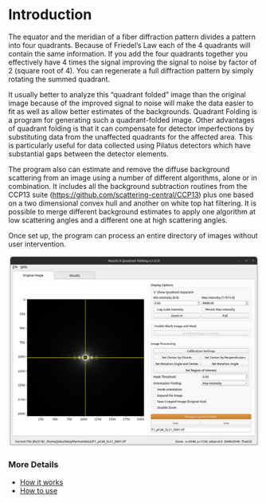 # Introduction

The equator and the meridian of a fiber diffraction pattern divides a pattern into four quadrants. Because of Friedel’s Law each of the 4 quadrants will contain the same information.  If you add the four quadrants together you effectively have 4 times the signal improving the signal to noise by factor of 2 (square root of 4).  You can regenerate a full diffraction pattern by simply rotating the summed quadrant. 

It usually better to analyze this “quadrant folded” image than the original image because of the improved signal to noise will make the data easier to fit as well as allow better estimates of the backgrounds. Quadrant Folding is a program for generating such a quadrant-folded image. Other advantages of quadrant folding is that it can compensate for detector imperfections by substituting data from the unaffected quadrants for the affected area.  This is particularly useful for data collected using Pilatus detectors which have substantial gaps between the detector elements. 

The program also can estimate and remove the diffuse background scattering from an image using a number of different algorithms, alone or in combination. It includes all the background subtraction routines from the CCP13 suite (https://github.com/scattering-central/CCP13) plus one based on a two dimensional convex hull and another on white top hat filtering. It is possible to merge different background estimates to apply one algorithm at low scattering angles and a different one at high scattering angles.

Once set up, the program can process an entire directory of images without user intervention.

![-](../../images/QF/image_tab.png)

### More Details
* [How it works](Quadrant-Folding--How-it-works.html)
* [How to use](Quadrant-Folding--How-to-use.html)
